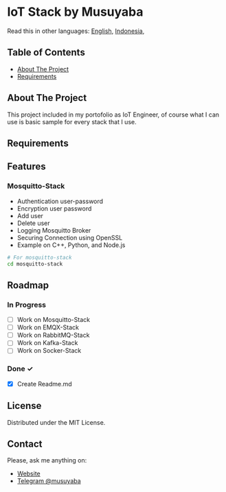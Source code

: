 # IoT Stack by Musuyaba
Read this in other languages: [English](README.md), [Indonesia](README.id.md),  
## Table of Contents
* [About The Project](#about-the-project)
* [Requirements](#requirements)

## About The Project
This project included in my portofolio as IoT Engineer, of course what I can use is basic sample for every stack that I use.

## Requirements

## Features
### Mosquitto-Stack
- Authentication user-password
- Encryption user password
- Add user
- Delete user
- Logging Mosquitto Broker
- Securing Connection using OpenSSL
- Example on C++, Python, and Node.js
```bash
# For mosquitto-stack
cd mosquitto-stack
```

## Roadmap
### In Progress
- [ ] Work on Mosquitto-Stack
- [ ] Work on EMQX-Stack
- [ ] Work on RabbitMQ-Stack
- [ ] Work on Kafka-Stack
- [ ] Work on Socker-Stack

### Done ✓
- [x] Create Readme.md

<!-- LICENSE -->
## License

Distributed under the MIT License. 


<!-- CONTACT -->
## Contact
Please, ask me anything on: 

- [Website](https://musuyaba.my.id)
- [Telegram @musuyaba](https://t.me/musuyaba)
